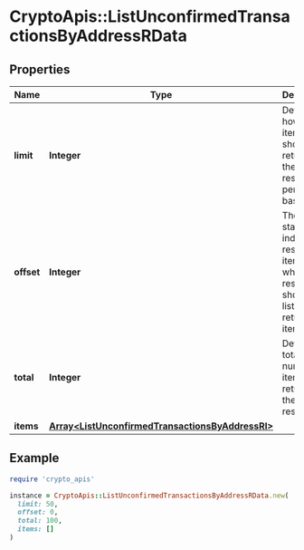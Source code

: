 # CryptoApis::ListUnconfirmedTransactionsByAddressRData

## Properties

| Name | Type | Description | Notes |
| ---- | ---- | ----------- | ----- |
| **limit** | **Integer** | Defines how many items should be returned in the response per page basis. |  |
| **offset** | **Integer** | The starting index of the response items, i.e. where the response should start listing the returned items. |  |
| **total** | **Integer** | Defines the total number of items returned in the response. |  |
| **items** | [**Array&lt;ListUnconfirmedTransactionsByAddressRI&gt;**](ListUnconfirmedTransactionsByAddressRI.md) |  |  |

## Example

```ruby
require 'crypto_apis'

instance = CryptoApis::ListUnconfirmedTransactionsByAddressRData.new(
  limit: 50,
  offset: 0,
  total: 100,
  items: []
)
```

